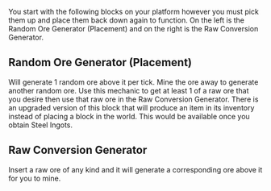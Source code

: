You start with the following blocks on your platform however you must pick them up and place them back down again to function. On the left is the Random Ore Generator (Placement) and on the right is the Raw Conversion Generator.

## Random Ore Generator (Placement)

Will generate 1 random ore above it per tick. Mine the ore away to generate another random ore. Use this mechanic to get at least 1 of a raw ore that you desire then use that raw ore in the Raw Conversion Generator. There is an upgraded version of this block that will produce an item in its inventory instead of placing a block in the world. This would be available once you obtain Steel Ingots.

## Raw Conversion Generator

Insert a raw ore of any kind and it will generate a corresponding ore above it for you to mine.